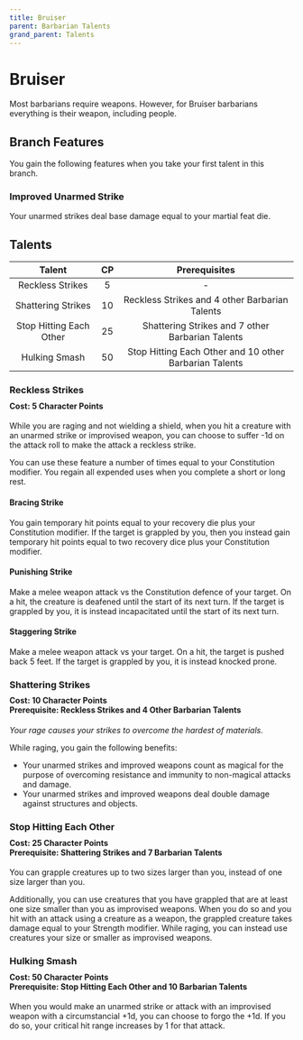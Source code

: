 ```yaml
---
title: Bruiser
parent: Barbarian Talents
grand_parent: Talents
---
```


# Bruiser
Most barbarians require weapons. However, for Bruiser barbarians everything is their weapon, including people.

## Branch Features
You gain the following features when you take your first talent in this branch.

### Improved Unarmed Strike
Your unarmed strikes deal base damage equal to your martial feat die.

## Talents

| Talent | CP | Prerequisites |
|:------:|:--:|:-------------:|
| Reckless Strikes        | 5  | - |
| Shattering Strikes      | 10 | Reckless Strikes and 4 other Barbarian Talents |
| Stop Hitting Each Other | 25 | Shattering Strikes and 7 other Barbarian Talents |
| Hulking Smash           | 50 | Stop Hitting Each Other and 10 other Barbarian Talents |

### Reckless Strikes

<div style="margin-top:-10px;"></div>

#### **Cost:** 5 Character Points
While you are raging and not wielding a shield, when you hit a creature with an unarmed strike or improvised weapon, you can choose to suffer -1d on the attack roll to make the attack a reckless strike.

You can use these feature a number of times equal to your Constitution modifier. You regain all expended uses when you complete a short or long rest.

#### Bracing Strike
You gain temporary hit points equal to your recovery die plus your Constitution modifier. If the target is grappled by you, then you instead gain temporary hit points equal to two recovery dice plus your Constitution modifier.

#### Punishing Strike
Make a melee weapon attack vs the Constitution defence of your target. On a hit, the creature is deafened until the start of its next turn. If the target is grappled by you, it is instead incapacitated until the start of its next turn.

#### Staggering Strike
Make a melee weapon attack vs your target. On a hit, the target is pushed back 5 feet. If the target is grappled by you, it is instead knocked prone.

### Shattering Strikes

<div style="margin-top:-10px;"></div>

#### **Cost:** 10 Character Points<br>**Prerequisite:** Reckless Strikes and 4 Other Barbarian Talents
*Your rage causes your strikes to overcome the hardest of materials.*

While raging, you gain the following benefits:
- Your unarmed strikes and improved weapons count as magical for the purpose of overcoming resistance and immunity to non-magical attacks and damage.
- Your unarmed strikes and improved weapons deal double damage against structures and objects.

### Stop Hitting Each Other

<div style="margin-top:-10px;"></div>

#### **Cost:** 25 Character Points<br>**Prerequisite:** Shattering Strikes and 7 Barbarian Talents
You can grapple creatures up to two sizes larger than you, instead of one size larger than you. 

Additionally, you can use creatures that you have grappled that are at least one size smaller than you as improvised weapons. When you do so and you hit with an attack using a creature as a weapon, the grappled creature takes damage equal to your Strength modifier. While raging, you can instead use creatures your size or smaller as improvised weapons.

### Hulking Smash

<div style="margin-top:-10px;"></div>

#### **Cost:** 50 Character Points<br> **Prerequisite:** Stop Hitting Each Other and 10 Barbarian Talents
When you would make an unarmed strike or attack with an improvised weapon with a circumstancial +1d, you can choose to forgo the +1d. If you do so, your critical hit range increases by 1 for that attack.
